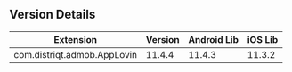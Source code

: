## Version Details

| Extension | Version | Android Lib | iOS Lib |
| --- | --- | --- | --- |
| com.distriqt.admob.AppLovin | 11.4.4 | 11.4.3 | 11.3.2 |

